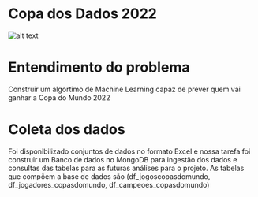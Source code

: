 # Copa dos Dados 2022
![alt text](https://thiagoramos20042-copa-dos-dados-copa-dos-dados-pvz399.streamlitapp.com/~/+/media/b1daaa75b564927e57fcbf8dc22bf890f9b6918e8810d881677faabf.png)
# Entendimento do problema
Construir um algortimo de Machine Learning capaz de prever quem vai ganhar a Copa do Mundo 2022

# Coleta dos dados
Foi disponibilizado conjuntos de dados no formato Excel e nossa tarefa foi construir um Banco de dados no MongoDB para ingestão dos dados e consultas das tabelas para as futuras análises para o projeto. As tabelas que compõem a base de dados são (df_jogoscopasdomundo, df_jogadores_copasdomundo, df_campeoes_copasdomundo)
